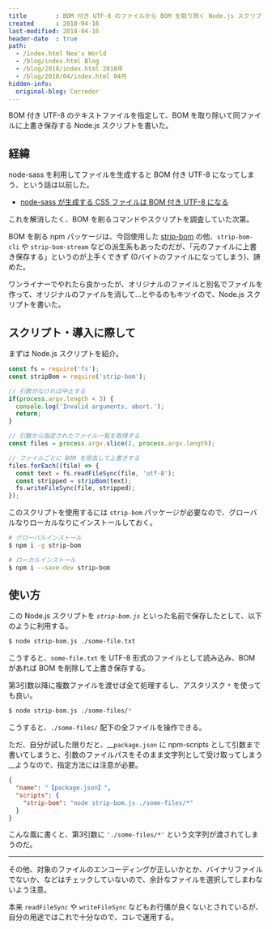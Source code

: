```yaml
---
title        : BOM 付き UTF-8 のファイルから BOM を取り除く Node.js スクリプト
created      : 2018-04-16
last-modified: 2018-04-16
header-date  : true
path:
  - /index.html Neo's World
  - /blog/index.html Blog
  - /blog/2018/index.html 2018年
  - /blog/2018/04/index.html 04月
hidden-info:
  original-blog: Corredor
---
```


BOM 付き UTF-8 のテキストファイルを指定して、BOM を取り除いて同ファイルに上書き保存する Node.js スクリプトを書いた。

## 経緯

node-sass を利用してファイルを生成すると BOM 付き UTF-8 になってしまう、という話は以前した。

- [node-sass が生成する CSS ファイルは BOM 付き UTF-8 になる](/blog/2018/03/04-01.html)

これを解消したく、BOM を削るコマンドやスクリプトを調査していた次第。

BOM を削る npm パッケージは、今回使用した [strip-bom](https://www.npmjs.com/package/strip-bom) の他、`strip-bom-cli` や `strip-bom-stream` などの派生系もあったのだが、「元のファイルに上書き保存する」というのが上手くできず (0バイトのファイルになってしまう)、諦めた。

ワンライナーでやれたら良かったが、オリジナルのファイルと別名でファイルを作って、オリジナルのファイルを消して…とやるのもキツイので、Node.js スクリプトを書いた。

## スクリプト・導入に際して

まずは Node.js スクリプトを紹介。

```javascript
const fs = require('fs');
const stripBom = require('strip-bom');

// 引数がなければ中止する
if(process.argv.length < 3) {
  console.log('Invalid arguments, abort.');
  return;
}

// 引数から指定されたファイル一覧を取得する
const files = process.argv.slice(2, process.argv.length);

// ファイルごとに BOM を除去して上書きする
files.forEach((file) => {
  const text = fs.readFileSync(file, 'utf-8');
  const stripped = stripBom(text);
  fs.writeFileSync(file, stripped);
});
```

このスクリプトを使用するには `strip-bom` パッケージが必要なので、グローバルなりローカルなりにインストールしておく。

```bash
# グローバルインストール
$ npm i -g strip-bom

# ローカルインストール
$ npm i --save-dev strip-bom
```

## 使い方

この Node.js スクリプトを _`strip-bom.js`_ といった名前で保存したとして、以下のように利用する。

```bash
$ node strip-bom.js ./some-file.txt
```

こうすると、`some-file.txt` を UTF-8 形式のファイルとして読み込み、BOM があれば BOM を削除して上書き保存する。

第3引数以降に複数ファイルを渡せば全て処理するし、アスタリスク `*` を使っても良い。

```bash
$ node strip-bom.js ./some-files/*
```

こうすると、`./some-files/` 配下の全ファイルを操作できる。

ただ、自分が試した限りだと、__`package.json` に npm-scripts として引数まで書いてしまうと、引数のファイルパスをそのまま文字列として受け取ってしまう__ようなので、指定方法には注意が必要。

```json
{
  "name": "【package.json】",
  "scripts": {
    "strip-bom": "node strip-bom.js ./some-files/*"
  }
}
```

こんな風に書くと、第3引数に `'./some-files/*'` という文字列が渡されてしまうのだ。

---

その他、対象のファイルのエンコーディングが正しいかとか、バイナリファイルでないか、などはチェックしていないので、余計なファイルを選択してしまわないよう注意。

本来 `readFileSync` や `writeFileSync` などもお行儀が良くないとされているが、自分の用途ではこれで十分なので、コレで運用する。
